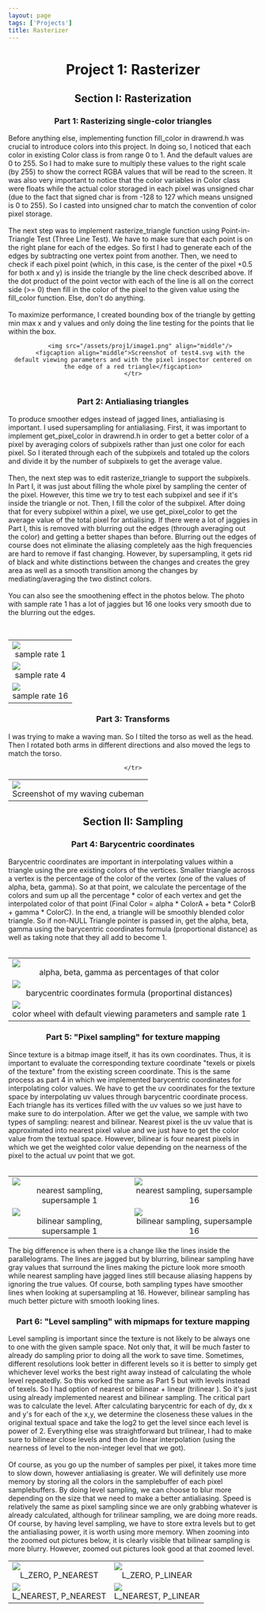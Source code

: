 ```yaml
---
layout: page
tags: ['Projects']
title: Rasterizer
---
```


<h1 align="middle">Project 1: Rasterizer</h1>
<div>
<h2 align="middle">Section I: Rasterization</h2>

<h3 align="middle">Part 1: Rasterizing single-color triangles</h3>

<p>Before anything else, implementing function fill_color in drawrend.h was crucial to introduce colors into this project. In doing so, I noticed that each color in existing Color class is from range 0 to 1. And the default values are 0 to 255. So I had to make sure to multiply these values to the right scale (by 255) to show the correct RGBA values that will be read to the screen. It was also very important to notice that the color variables in Color class were floats while the actual color storaged in each pixel was unsigned char (due to the fact that signed char is from -128 to 127 which means unsigned is 0 to 255). So I casted into unsigned char to match the convention of color pixel storage. 
<br/><br/>
The next step was to implement rasterize_triangle function using Point-in-Triangle Test (Three Line Test).  We have to make sure that each point is on the right plane for each of the edges. So first I had to generate each of the edges by subtracting one vertex point from another. Then, we need to check if each pixel point (which, in this case, is the center of the pixel +0.5 for both x and y) is inside the triangle by the line check described above. If the dot product of the point vector with each of the line is all on the correct side (>= 0) then fill in the color of the pixel to the given value using the fill_color function. Else, don't do anything. 
<br/><br/>
To maximize performance, I created bounding box of the triangle by getting min max x and y values and only doing the line testing for the points that lie within the box. 
</p>

<div align="middle">
  <table style="width=100%">
    <tr>

        <img src="/assets/proj1/image1.png" align="middle"/>
        <figcaption align="middle">Screenshot of test4.svg with the default viewing parameters and with the pixel inspector centered on the edge of a red triangle</figcaption>
    </tr>
  </table>
</div>



<h3 align="middle">Part 2: Antialiasing triangles</h3>
<p> To produce smoother edges instead of jagged lines, antialiasing is important. I used supersampling for antialiasing. First, it was important to implement get_pixel_color in drawrend.h in order to get a better color of a pixel by averaging colors of subpixels rather than just one color for each pixel. So I iterated through each of the subpixels and totaled up the colors and divide it by the number of subpixels to get the average value. 
<br/><br/>
Then, the next step was to edit rasterize_triangle to support the subpixels. In Part I, it was just about filling the whole pixel by sampling the center of the pixel. However, this time we try to test each subpixel and see if it's inside the triangle or not. Then, I fill the color of the subpixel. After doing that for every subpixel within a pixel, we use get_pixel_color to get the average value of the total pixel for antialising. If there were a lot of jaggies in Part I, this is removed with blurring out the edges (through averaging out the color) and getting a better shapes than before. Blurring out the edges of course does not eliminate the aliasing completely aas the high frequencies are hard to remove if fast changing. However, by supersampling, it gets rid of black and white distinctions between the changes and creates the grey area as well as a smooth transition among the changes by mediating/averaging the two distinct colors. 
<br/><br/>
You can also see the smoothening effect in the photos below. The photo with sample rate 1 has a lot of jaggies but 16 one looks very smooth due to the blurring out the edges.
</p>
<div align="middle">
  <table style="width=100%">
    <tr>
      <td>
        <img src="/assets/proj1/image2.png" align="middle"/>
        <figcaption align="middle">sample rate 1</figcaption>
      </td>
    </tr>
    <tr>
      <td>
        <img src="/assets/proj1/image3.png" align="middle"/>
        <figcaption align="middle">sample rate 4</figcaption>
      </td>
    </tr>
    <tr>
      <td>
        <img src="/assets/proj1/image4.png" align="middle"/>
        <figcaption align="middle">sample rate 16</figcaption>
      </td>
    </tr>
    <br>
  </table>
</div>


<h3 align="middle">Part 3: Transforms</h3>

I was trying to make a waving man. So I tilted the torso as well as the head. Then I rotated both arms in different directions and also moved the legs to match the torso. 

<div align="middle">
  <table style="width=100%">
    <tr>
        <td>
          <img src="/assets/proj1/image5.png" align="middle"/>
          <figcaption align="middle">Screenshot of my waving cubeman</figcaption>
        </td>

    </tr>
  </table>
</div>

<h2 align="middle">Section II: Sampling</h2>

<h3 align="middle">Part 4: Barycentric coordinates</h3>

<p>Barycentric coordinates are important in interpolating values within a triangle using the pre existing colors of the vertices. Smaller triangle across a vertex is the percentage of the color of the vertex (one of the values of alpha, beta, gamma). So at that point, we calculate the percentage of the colors and sum up all the percentage * color of each vertex and get the interpolated color of that point (Final Color = alpha * ColorA + beta * ColorB + gamma * ColorC). In the end, a triangle will be smoothly blended color triangle. So if non-NULL Triangle pointer is passed in, get the alpha, beta, gamma using the barycentric coordinates formula (proportional distance) as well as taking note that they all add to become 1. 
<br/><br/>
<div align="middle">
  <table style="width=100%">
    <tr>
      <td>
        <img src="/assets/proj1/image6.png" align="middle"/>
        <figcaption align="middle">alpha, beta, gamma as percentages of that color</figcaption>
      </td>
    </tr>
    <tr>
      <td>
        <img src="/assets/proj1/image6_5.png" align="middle"/>
        <figcaption align="middle">barycentric coordinates formula (proportinal distances) </figcaption>
      </td>
    </tr>
    <tr>
      <td>
        <img src="/assets/proj1/image7.png" align="middle"/>
        <figcaption align="middle">color wheel with default viewing parameters and sample rate 1</figcaption>
      </td>
    </tr>
  </table>
</div>

</p>


<h3 align="middle">Part 5: "Pixel sampling" for texture mapping</h3>
<p>
Since texture is a bitmap image itself, it has its own coordinates. Thus, it is important to evaluate the corresponding texture coordinate "texels or pixels of the texture" from the existing screen coordinate. This is the same process as part 4 in which we implemented barycentric coordinates for interpolating color values. We have to get the uv coordinates for the texture space by interpolating uv values through barycentric coordinate process. Each triangle has its vertices filled with the uv values so we just have to make sure to do interpolation. After we get the value, we sample with two types of sampling: nearest and bilinear. Nearest pixel is the uv value that is approximated into nearest pixel value and we just have to get the color value from the textual space. However, bilinear is four nearest pixels in which we get the weighted color value depending on the nearness of the pixel to the actual uv point that we got. 
<br/> <br/>

</p>
<div align="middle">
  <table style="width=100%">
    <tr>
      <td>
        <img src="/assets/proj1/nearest1.png" align="middle"/>
        <figcaption align="middle">nearest sampling, supersample 1</figcaption>
      </td>
      <td>
        <img src="/assets/proj1/nearest16.png" align="middle"/>
        <figcaption align="middle">nearest sampling, supersample 16</figcaption>
      </td>
    </tr>
    <tr>
      <td>
        <img src="/assets/proj1/bilinear1.png" align="middle"/>
        <figcaption align="middle">bilinear sampling, supersample 1</figcaption>
      </td>
      <td>
        <img src="/assets/proj1/bilinear16.png" align="middle"/>
        <figcaption align="middle">bilinear sampling, supersample 16</figcaption>
      </td>
    </tr>
  </table>
</div>
<p> 
The big difference is when there is a change like the lines inside the parallelograms. The lines are jagged but by blurring, bilinear sampling have gray values that surround the lines making the picture look more smooth while nearest sampling have jagged lines still because aliasing happens by ignoring the true values. Of course, both sampling types have smoother lines when looking at supersampling at 16. However, bilinear sampling has much better picture with smooth looking lines. 
</p>

<h3 align="middle">Part 6: "Level sampling" with mipmaps for texture mapping</h3>
<p>
Level sampling is important since the texture is not likely to be always one to one with the given sample space. Not only that, it will be much faster to already do sampling prior to doing all the work to save time. Sometimes, different resolutions look better in different levels so it is better to simply get whichever level works the best right away instead of calculating the whole level repeatedly. So this worked the same as Part 5 but with levels instead of texels. So I had option of nearest or bilinear + linear (trilinear ). So it's just using already implemented nearest and bilinear sampling. The critical part was to calculate the level. After calculating barycentric for each of dy, dx x and y's for each of the x,y, we determine the closeness these values in the original textual space and take the log2 to get the level since each level is power of 2. Everything else was straightforward but trilinear, I had to make sure to bilinear close levels and then do linear interpolation (using the nearness of level to the non-integer level that we got).
<br/><br/>
Of course, as you go up the number of samples per pixel, it takes more time to slow down, however antialiasing is greater. We will definitely use more memory by storing all the colors in the samplebuffer of each pixel samplebuffers. By doing level sampling, we can choose to blur more depending on the size that we need to make a better antialiasing. Speed is relatively the same as pixel sampling since we are only grabbing whatever is already calculated, although for trilinear sampling, we are doing more reads. Of course, by having level sampling, we have to store extra levels but to get the antialiasing power, it is worth using more memory. When zooming into the zoomed out pictures below, it is clearly visible that bilinear sampling is more blurry. However, zoomed out pictures look good at that zoomed level. 
</p>
</p>
<div align="middle">
  <table style="width=100%">
    <tr>
      <td>
        <img src="/assets/proj1/l0p0.png" align="middle"/>
        <figcaption align="middle">L_ZERO, P_NEAREST</figcaption>
      </td>
      <td>
        <img src="/assets/proj1/l0p1.png" align="middle"/>
        <figcaption align="middle">L_ZERO, P_LINEAR</figcaption>
      </td>
    </tr>
    <tr>
      <td>
        <img src="/assets/proj1/l1p0.png" align="middle"/>
        <figcaption align="middle">L_NEAREST, P_NEAREST</figcaption>
      </td>
      <td>
        <img src="/assets/proj1/l1p1.png" align="middle"/>
        <figcaption align="middle">L_NEAREST, P_LINEAR</figcaption>
      </td>
    </tr>
  </table>
</div>
<p> 
